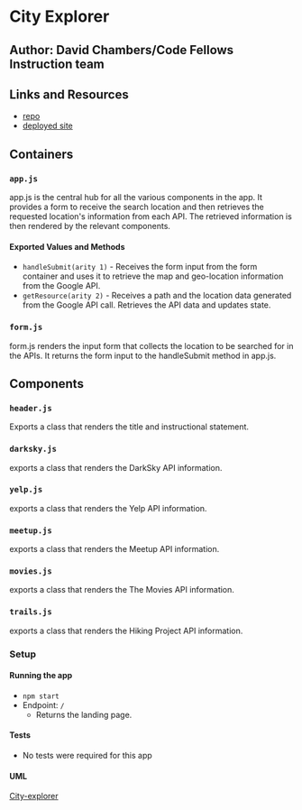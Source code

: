 # City Explorer

## Author: David Chambers/Code Fellows Instruction team

## Links and Resources
* [repo](https://github.com/dlchambersjr/city-explorer)
* [deployed site](http://dc-city-explorer.s3-website-us-west-2.amazonaws.com/)

## Containers
### `app.js`
app.js is the central hub for all the various components in the app.  It provides a form to receive the search location and then retrieves the requested location's information from each API. The retrieved information is then rendered by the relevant components.
#### Exported Values and Methods
* `handleSubmit(arity 1)` - Receives the form input from the form container and uses it to retrieve the map and geo-location information from the Google API.
* `getResource(arity 2)` - Receives a path and the location data generated from the Google API call. Retrieves the API data and updates state.

### `form.js`
form.js renders the input form that collects the location to be searched for in the APIs. It returns the form input to the handleSubmit method in app.js.  

## Components
### `header.js`
Exports a class that renders the title and instructional statement.

### `darksky.js`
exports a class that renders the DarkSky API information.

### `yelp.js`
exports a class that renders the Yelp API information.

### `meetup.js`
exports a class that renders the Meetup API information.

### `movies.js`
exports a class that renders the The Movies API  information.

### `trails.js`
exports a class that renders the Hiking Project API information.


### Setup

#### Running the app
* `npm start`
* Endpoint: `/`
  * Returns the landing page.


#### Tests
* No tests were required for this app

#### UML
[City-explorer](https://github.com/dlchambersjr/city-explorer/blob/master/src/assets/city-explorer-uml.png)
